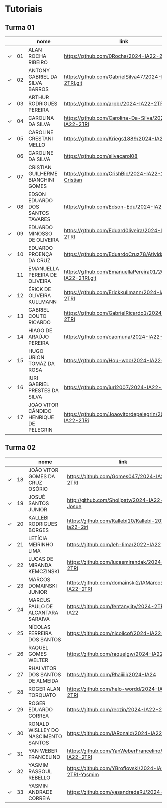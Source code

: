 # Tutoriais  

## Turma 01

|         |     | nome                                    | link                                                     |
| ------- | --- | --------------------------------------- | -------------------------------------------------------- |
| &check; | 01  | ALAN ROCHA RIBEIRO                      | https://github.com/0Rocha/2024-IA22-2TRI                 |
| &check; | 02  | ANTONY GABRIEL DA SILVA BARROS          | https://github.com/GabrielSilva47/2024-IA22-2TRI.git     |
| &check; | 03  | ARTHUR RODRIGUES PEREIRA                | https://github.com/arpbr/2024-IA22-2TRI                  |
| &check; | 04  | CAROLINA DA SILVA                       | https://github.com/Carolina-Da-Silva/2024-IA22-2TRI      |
| &check; | 05  | CAROLINE CRESTANI MELLO                 | https://github.com/Kriegs1889/2024-IA22-2TRI             |
|         | 06  | CAROLINE DA SILVA                       | https://github.com/silvacarol08                          |
| &check; | 07  | CRISTIAN GUILHERME BIANCHINI GOMES      | https://github.com/CrishBic/2024-IA22-2TRI-Cristian      |
| &check; | 08  | EDSON EDUARDO DOS SANTOS TAVARES        | https://github.com/Edson-Edu/2024-IA22-2TRI              |
| &check; | 09  | EDUARDO MINOSSO DE OLIVEIRA             | https://github.com/Eduard0liveira/2024-IA22-2TRI         |
| &check; | 10  | EDUARDO PROENÇA DA CRUZ                 | https://github.com/EduardoCruz78/AtividadeProg2          |
|         | 11  | EMANUELLA PEREIRA DE OLIVEIRA           | https://github.com/EmanuellaPereira01/2024-IA22-2TRI.git |
| &check; | 12  | ÉRICK DE OLIVEIRA KULLMANN              | https://github.com/Erickkullmann/2024-IA22-2TRI          |
| &check; | 13  | GABRIEL COUTO RICARDO                   | https://github.com/GabrielRicardo1/2024-IA22-2TRI        |
| &check; | 14  | HIAGO DE ARAÚJO PEREIRA                 | https://github.com/caomuna/2024-IA22-2TRI                |
| &check; | 15  | HUGO URION TOMÁZ DA ROSA                | https://github.com/Hou-woo/2024-IA22-2TRI                |
| &check; | 16  | IURI GABRIEL PRESTES DA SILVA           | https://github.com/iuri2007/2024-IA22-2TRI               |
| &check; | 17  | JOÃO VITOR CÂNDIDO HENRIQUE DE PELEGRIN | https://github.com/Joaovitordepelegrin/2024-IA22-2TRi    |

## Turma 02

|         |    | nome                                | link                                                     |
| ------- | -- | ----------------------------------- | -------------------------------------------------------- |
| &check; | 18 | JOÃO VITOR GOMES DA CRUZ OSÓRIO     | https://github.com/Gomes047/2024-IA22-2TRI               |
| &check; | 19 | JOSUÉ SANTOS JUNIOR                 | http://github.com/Sholipatv/2024-IA22-2TRI-Josue         |
| &check; | 20 | KALLEBI RODRIGUES BORGES            | https://github.com/Kallebi10/Kallebi-2024-ia22-2tri      |
| &check; | 21 | LETÍCIA MEIRINHO LIMA               | https://github.com/leh-lima/2022-IA22                    |
| &check; | 22 | LUCAS DE MIRANDA KEMCZINSKI         | https://github.com/lucasmirandak/2024-IA22-2TRI          |
| &check; | 23 | MARCOS DOMAINSKI JUNIOR             | https://github.com/domainski2/IAMarcos2024-IA22-2TRI     |
| &check; | 24 | MARCUS PAULO DE ALCANTARA SARAIVA   | https://github.com/fentanylity/2024-2TRI-IA22            |
| &check; | 25 | NÍCOLAS FERREIRA DOS SANTOS         | https://github.com/nicolicof/2024-IA22-2TRI              |
| &check; | 26 | RAQUEL GOMES WELTER                 | https://github.com/raquelgw/2024-IA22-2TRI               |
| &check; | 27 | RHAI VITOR DOS SANTOS DE ALMEIDA    | https://github.com/Rhaiiiii/2024-IA24                    |
| &check; | 28 | ROGER ALAN TORQUATO                 | https://github.com/helo-wordd/2024-IA22-2TRI             |
| &check; | 29 | ROGER EDUARDO CORREA                | https://github.com/reczin/2024-IA22-2TRI                 |
| &check; | 30 | RONALD WISLLEY DO NASCIMENTO SANTOS | https://github.com/IARonald/2024-IA22-2TRI               |
| &check; | 31 | YAN WEBER FRANCELINO                | https://github.com/YanWeberFrancelino/2024-IA22-2TRI     |
| &check; | 32 | YASMIM RASSOUL REBELLO              | https://github.com/YBroflovski/2024-IA22-2TRI-Yasmim     |
| &check; | 33 | YASMIN ANDRADE CORREIA              | https://github.com/yasandradeRJ/2024-IA22                |